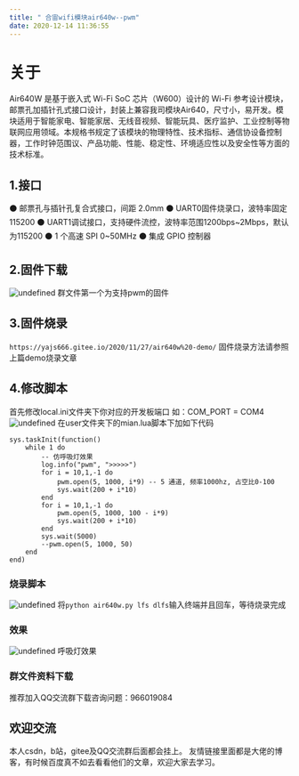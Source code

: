 ```yaml
---
title: " 合宙wifi模块air640w--pwm"
date: 2020-12-14 11:36:55
---
```


# 关于
Air640W 是基于嵌入式 Wi-Fi SoC 芯片（W600）设计的 Wi-Fi 参考设计模块，邮票孔加插针孔式接口设计，封装上兼容我司模块Air640，尺寸小，易开发。模块适用于智能家电、智能家居、无线音视频、智能玩具、医疗监护、工业控制等物联网应用领域。本规格书规定了该模块的物理特性、技术指标、通信协设备控制器，工作时钟范围议、产品功能、性能、稳定性、环境适应性以及安全性等方面的技术标准。 
## 1.接口

⚫	邮票孔与插针孔复合式接口，间距 2.0mm
⚫	UART0固件烧录口，波特率固定115200
⚫	UART1调试接口，支持硬件流控，波特率范围1200bps~2Mbps，默认为115200
⚫	1 个高速 SPI  0~50MHz
⚫	集成 GPIO 控制器

## 2.固件下载

![undefined](http://openluat-luatcommunity.oss-cn-hangzhou.aliyuncs.com/images/20201214113458796_51.png "undefined")
群文件第一个为支持pwm的固件
## 3.固件烧录
`https://yajs666.gitee.io/2020/11/27/air640w%20-demo/`
固件烧录方法请参照上篇demo烧录文章
## 4.修改脚本
首先修改local.ini文件夹下你对应的开发板端口
如：COM_PORT = COM4
![undefined](http://openluat-luatcommunity.oss-cn-hangzhou.aliyuncs.com/images/20201214113531875_52.png "undefined")
在user文件夹下的mian.lua脚本下加如下代码
```
sys.taskInit(function()
    while 1 do
        -- 仿呼吸灯效果
        log.info("pwm", ">>>>>")
        for i = 10,1,-1 do 
            pwm.open(5, 1000, i*9) -- 5 通道, 频率1000hz, 占空比0-100
            sys.wait(200 + i*10)
        end
        for i = 10,1,-1 do 
            pwm.open(5, 1000, 100 - i*9)
            sys.wait(200 + i*10)
        end
        sys.wait(5000)
        --pwm.open(5, 1000, 50)
    end
end)
```
### 烧录脚本
![undefined](http://openluat-luatcommunity.oss-cn-hangzhou.aliyuncs.com/images/20201214113553370_53.png "undefined")
将`python air640w.py lfs dlfs`输入终端并且回车，等待烧录完成
### 效果
![undefined](http://openluat-luatcommunity.oss-cn-hangzhou.aliyuncs.com/images/20201214113613476_1.jpg "undefined")
呼吸灯效果
### 群文件资料下载

推荐加入QQ交流群下载咨询问题：966019084

## 欢迎交流

本人csdn，b站，gitee及QQ交流群后面都会挂上。
友情链接里面都是大佬的博客，有时候百度真不如去看看他们的文章，欢迎大家去学习。